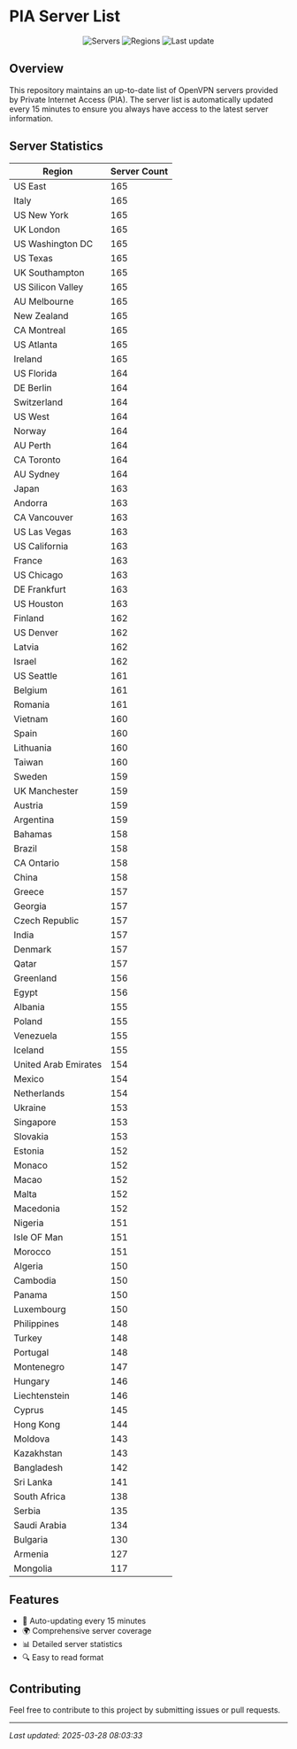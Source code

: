 # PIA Server List

<div align="center">

![Servers](https://img.shields.io/badge/servers-15,093-blue)
![Regions](https://img.shields.io/badge/regions-97-blue)
![Last update](https://img.shields.io/badge/Last_Updated-March_28_2025_03:03_EST-blue)

</div>

## Overview
This repository maintains an up-to-date list of OpenVPN servers provided by Private Internet Access (PIA). The server list is automatically updated every 15 minutes to ensure you always have access to the latest server information.

## Server Statistics
| Region | Server Count |
|--------|--------------|
| US East                        | 165          |
| Italy                          | 165          |
| US New York                    | 165          |
| UK London                      | 165          |
| US Washington DC               | 165          |
| US Texas                       | 165          |
| UK Southampton                 | 165          |
| US Silicon Valley              | 165          |
| AU Melbourne                   | 165          |
| New Zealand                    | 165          |
| CA Montreal                    | 165          |
| US Atlanta                     | 165          |
| Ireland                        | 165          |
| US Florida                     | 164          |
| DE Berlin                      | 164          |
| Switzerland                    | 164          |
| US West                        | 164          |
| Norway                         | 164          |
| AU Perth                       | 164          |
| CA Toronto                     | 164          |
| AU Sydney                      | 164          |
| Japan                          | 163          |
| Andorra                        | 163          |
| CA Vancouver                   | 163          |
| US Las Vegas                   | 163          |
| US California                  | 163          |
| France                         | 163          |
| US Chicago                     | 163          |
| DE Frankfurt                   | 163          |
| US Houston                     | 163          |
| Finland                        | 162          |
| US Denver                      | 162          |
| Latvia                         | 162          |
| Israel                         | 162          |
| US Seattle                     | 161          |
| Belgium                        | 161          |
| Romania                        | 161          |
| Vietnam                        | 160          |
| Spain                          | 160          |
| Lithuania                      | 160          |
| Taiwan                         | 160          |
| Sweden                         | 159          |
| UK Manchester                  | 159          |
| Austria                        | 159          |
| Argentina                      | 159          |
| Bahamas                        | 158          |
| Brazil                         | 158          |
| CA Ontario                     | 158          |
| China                          | 158          |
| Greece                         | 157          |
| Georgia                        | 157          |
| Czech Republic                 | 157          |
| India                          | 157          |
| Denmark                        | 157          |
| Qatar                          | 157          |
| Greenland                      | 156          |
| Egypt                          | 156          |
| Albania                        | 155          |
| Poland                         | 155          |
| Venezuela                      | 155          |
| Iceland                        | 155          |
| United Arab Emirates           | 154          |
| Mexico                         | 154          |
| Netherlands                    | 154          |
| Ukraine                        | 153          |
| Singapore                      | 153          |
| Slovakia                       | 153          |
| Estonia                        | 152          |
| Monaco                         | 152          |
| Macao                          | 152          |
| Malta                          | 152          |
| Macedonia                      | 152          |
| Nigeria                        | 151          |
| Isle OF Man                    | 151          |
| Morocco                        | 151          |
| Algeria                        | 150          |
| Cambodia                       | 150          |
| Panama                         | 150          |
| Luxembourg                     | 150          |
| Philippines                    | 148          |
| Turkey                         | 148          |
| Portugal                       | 148          |
| Montenegro                     | 147          |
| Hungary                        | 146          |
| Liechtenstein                  | 146          |
| Cyprus                         | 145          |
| Hong Kong                      | 144          |
| Moldova                        | 143          |
| Kazakhstan                     | 143          |
| Bangladesh                     | 142          |
| Sri Lanka                      | 141          |
| South Africa                   | 138          |
| Serbia                         | 135          |
| Saudi Arabia                   | 134          |
| Bulgaria                       | 130          |
| Armenia                        | 127          |
| Mongolia                       | 117          |

## Features
- 🔄 Auto-updating every 15 minutes
- 🌍 Comprehensive server coverage
- 📊 Detailed server statistics
- 🔍 Easy to read format

## Contributing
Feel free to contribute to this project by submitting issues or pull requests.

---
*Last updated: 2025-03-28 08:03:33*